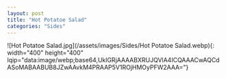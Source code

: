 ```yaml
---
layout: post
title: "Hot Potatoe Salad"
categories: "Sides"
---
```

![Hot Potatoe Salad.jpg](/assets/images/Sides/Hot Potatoe Salad.webp){: width="400" height="400" lqip="data:image/webp;base64,UklGRjAAAABXRUJQVlA4ICQAAACwAQCdASoMABAABUB8JZwAAvkM4PRAAP5V1ROjHMOyPFW2AAA="}

